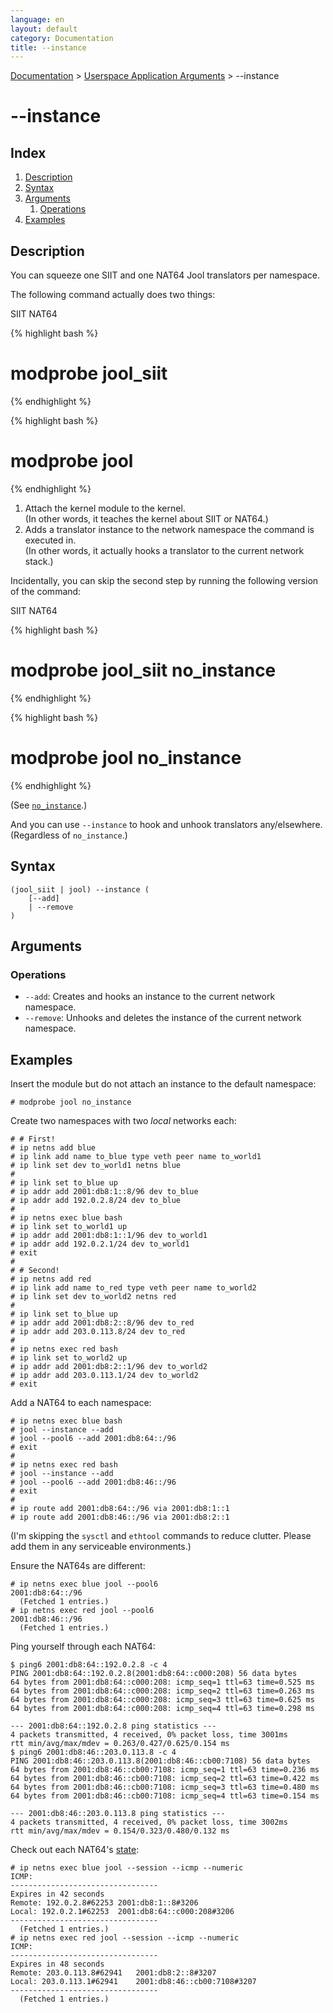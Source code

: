 ```yaml
---
language: en
layout: default
category: Documentation
title: --instance
---
```


[Documentation](documentation.html) > [Userspace Application Arguments](documentation.html#userspace-application-arguments) > \--instance

# \--instance

## Index

1. [Description](#description)
2. [Syntax](#syntax)
3. [Arguments](#arguments)
   1. [Operations](#operations)
4. [Examples](#examples)

## Description

You can squeeze one SIIT and one NAT64 Jool translators per namespace.

The following command actually does two things:

<div class="distro-menu">
	<span class="distro-selector" onclick="showDistro(this);">SIIT</span>
	<span class="distro-selector" onclick="showDistro(this);">NAT64</span>
</div>

<!-- SIIT -->
{% highlight bash %}
# modprobe jool_siit
{% endhighlight %}

<!-- NAT64 -->
{% highlight bash %}
# modprobe jool
{% endhighlight %}

1. Attach the kernel module to the kernel.  
   (In other words, it teaches the kernel about SIIT or NAT64.)
2. Adds a translator instance to the network namespace the command is executed in.  
   (In other words, it actually hooks a translator to the current network stack.)

Incidentally, you can skip the second step by running the following version of the command:

<div class="distro-menu">
	<span class="distro-selector" onclick="showDistro(this);">SIIT</span>
	<span class="distro-selector" onclick="showDistro(this);">NAT64</span>
</div>

<!-- SIIT -->
{% highlight bash %}
# modprobe jool_siit no_instance
{% endhighlight %}

<!-- NAT64 -->
{% highlight bash %}
# modprobe jool no_instance
{% endhighlight %}

(See [`no_instance`](modprobe-siit.html#noinstance).)

And you can use `--instance` to hook and unhook translators any/elsewhere. (Regardless of `no_instance`.)

## Syntax

	(jool_siit | jool) --instance (
		[--add]
		| --remove
	)

## Arguments

### Operations

* `--add`: Creates and hooks an instance to the current network namespace.
* `--remove`: Unhooks and deletes the instance of the current network namespace.

## Examples

Insert the module but do not attach an instance to the default namespace:

	# modprobe jool no_instance

Create two namespaces with two _local_ networks each:

<!-- TODO Add a diagram here, but I don't think it's that useful. -->

	# # First!
	# ip netns add blue
	# ip link add name to_blue type veth peer name to_world1
	# ip link set dev to_world1 netns blue
	#
	# ip link set to_blue up
	# ip addr add 2001:db8:1::8/96 dev to_blue
	# ip addr add 192.0.2.8/24 dev to_blue
	#
	# ip netns exec blue bash
	# ip link set to_world1 up
	# ip addr add 2001:db8:1::1/96 dev to_world1
	# ip addr add 192.0.2.1/24 dev to_world1
	# exit
	#
	# # Second!
	# ip netns add red
	# ip link add name to_red type veth peer name to_world2
	# ip link set dev to_world2 netns red
	#
	# ip link set to_blue up
	# ip addr add 2001:db8:2::8/96 dev to_red
	# ip addr add 203.0.113.8/24 dev to_red
	#
	# ip netns exec red bash
	# ip link set to_world2 up
	# ip addr add 2001:db8:2::1/96 dev to_world2
	# ip addr add 203.0.113.1/24 dev to_world2
	# exit

Add a NAT64 to each namespace:
	
	# ip netns exec blue bash
	# jool --instance --add
	# jool --pool6 --add 2001:db8:64::/96
	# exit
	#
	# ip netns exec red bash
	# jool --instance --add
	# jool --pool6 --add 2001:db8:46::/96
	# exit
	#
	# ip route add 2001:db8:64::/96 via 2001:db8:1::1
	# ip route add 2001:db8:46::/96 via 2001:db8:2::1

(I'm skipping the `sysctl` and `ethtool` commands to reduce clutter. Please add them in any serviceable environments.)

Ensure the NAT64s are different:

	# ip netns exec blue jool --pool6
	2001:db8:64::/96
	  (Fetched 1 entries.)
	# ip netns exec red jool --pool6
	2001:db8:46::/96
	  (Fetched 1 entries.)

Ping yourself through each NAT64:

	$ ping6 2001:db8:64::192.0.2.8 -c 4
	PING 2001:db8:64::192.0.2.8(2001:db8:64::c000:208) 56 data bytes
	64 bytes from 2001:db8:64::c000:208: icmp_seq=1 ttl=63 time=0.525 ms
	64 bytes from 2001:db8:64::c000:208: icmp_seq=2 ttl=63 time=0.263 ms
	64 bytes from 2001:db8:64::c000:208: icmp_seq=3 ttl=63 time=0.625 ms
	64 bytes from 2001:db8:64::c000:208: icmp_seq=4 ttl=63 time=0.298 ms

	--- 2001:db8:64::192.0.2.8 ping statistics ---
	4 packets transmitted, 4 received, 0% packet loss, time 3001ms
	rtt min/avg/max/mdev = 0.263/0.427/0.625/0.154 ms
	$ ping6 2001:db8:46::203.0.113.8 -c 4
	PING 2001:db8:46::203.0.113.8(2001:db8:46::cb00:7108) 56 data bytes
	64 bytes from 2001:db8:46::cb00:7108: icmp_seq=1 ttl=63 time=0.236 ms
	64 bytes from 2001:db8:46::cb00:7108: icmp_seq=2 ttl=63 time=0.422 ms
	64 bytes from 2001:db8:46::cb00:7108: icmp_seq=3 ttl=63 time=0.480 ms
	64 bytes from 2001:db8:46::cb00:7108: icmp_seq=4 ttl=63 time=0.154 ms

	--- 2001:db8:46::203.0.113.8 ping statistics ---
	4 packets transmitted, 4 received, 0% packet loss, time 3002ms
	rtt min/avg/max/mdev = 0.154/0.323/0.480/0.132 ms

Check out each NAT64's [state](usr-flags-session.html):

	# ip netns exec blue jool --session --icmp --numeric
	ICMP:
	---------------------------------
	Expires in 42 seconds
	Remote: 192.0.2.8#62253	2001:db8:1::8#3206
	Local: 192.0.2.1#62253	2001:db8:64::c000:208#3206
	---------------------------------
	  (Fetched 1 entries.)
	# ip netns exec red jool --session --icmp --numeric
	ICMP:
	---------------------------------
	Expires in 48 seconds
	Remote: 203.0.113.8#62941	2001:db8:2::8#3207
	Local: 203.0.113.1#62941	2001:db8:46::cb00:7108#3207
	---------------------------------
	  (Fetched 1 entries.)

<!-- TODO add a tcpdump... dump? -->
